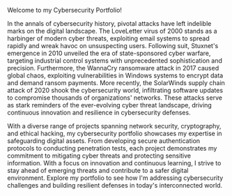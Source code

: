 Welcome to my Cybersecurity Portfolio!</br>
 
In the annals of cybersecurity history, pivotal attacks have left indelible marks on the digital landscape. The LoveLetter virus of 2000 stands as a harbinger of modern cyber threats, exploiting email systems to spread rapidly and wreak havoc on unsuspecting users. Following suit, Stuxnet's emergence in 2010 unveiled the era of state-sponsored cyber warfare, targeting industrial control systems with unprecedented sophistication and precision. Furthermore, the WannaCry ransomware attack in 2017 caused global chaos, exploiting vulnerabilities in Windows systems to encrypt data and demand ransom payments. More recently, the SolarWinds supply chain attack of 2020 shook the cybersecurity world, infiltrating software updates to compromise thousands of organizations' networks. These attacks serve as stark reminders of the ever-evolving cyber threat landscape, driving continuous innovation and resilience in cybersecurity defenses.</br>

With a diverse range of projects spanning network security, cryptography, and ethical hacking, my cybersecurity portfolio showcases my expertise in safeguarding digital assets. From developing secure authentication protocols to conducting penetration tests, each project demonstrates my commitment to mitigating cyber threats and protecting sensitive information. With a focus on innovation and continuous learning, I strive to stay ahead of emerging threats and contribute to a safer digital environment. Explore my portfolio to see how I'm addressing cybersecurity challenges and building resilient defenses in today's interconnected world.</br>
